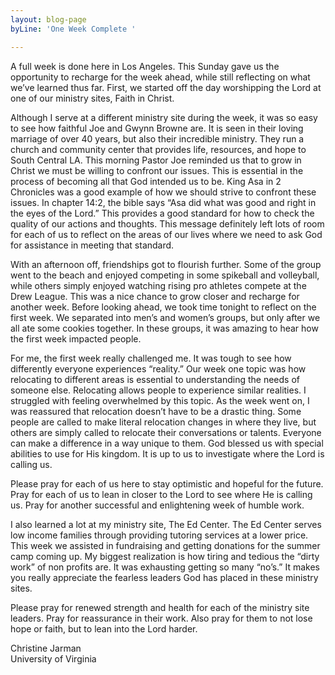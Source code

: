 ```yaml
---
layout: blog-page
byLine: 'One Week Complete '

---
```

A full week is done here in Los Angeles. This Sunday gave us the opportunity to recharge for the week ahead, while still reflecting on what we’ve learned thus far. First, we started off the day worshipping the Lord at one of our ministry sites, Faith in Christ.   
  
Although I serve at a different ministry site during the week, it was so easy to see how faithful Joe and Gwynn Browne are. It is seen in their loving marriage of over 40 years, but also their incredible ministry. They run a church and community center that provides life, resources, and hope to South Central LA. This morning Pastor Joe reminded us that to grow in Christ we must be willing to confront our issues. This is essential in the process of becoming all that God intended us to be. King Asa in 2 Chronicles was a good example of how we should strive to confront these issues. In chapter 14:2, the bible says “Asa did what was good and right in the eyes of the Lord.” This provides a good standard for how to check the quality of our actions and thoughts. This message definitely left lots of room for each of us to reflect on the areas of our lives where we need to ask God for assistance in meeting that standard.   
  
With an afternoon off, friendships got to flourish further. Some of the group went to the beach and enjoyed competing in some spikeball and volleyball, while others simply enjoyed watching rising pro athletes compete at the Drew League. This was a nice chance to grow closer and recharge for another week. Before looking ahead, we took time tonight to reflect on the first week. We separated into men’s and women’s groups, but only after we all ate some cookies together. In these groups, it was amazing to hear how the first week impacted people.   
  
For me, the first week really challenged me. It was tough to see how differently everyone experiences “reality.” Our week one topic was how relocating to different areas is essential to understanding the needs of someone else. Relocating allows people to experience similar realities. I struggled with feeling overwhelmed by this topic. As the week went on, I was reassured that relocation doesn’t have to be a drastic thing. Some people are called to make literal relocation changes in where they live, but others are simply called to relocate their conversations or talents. Everyone can make a difference in a way unique to them. God blessed us with special abilities to use for His kingdom. It is up to us to investigate where the Lord is calling us.   
  
Please pray for each of us here to stay optimistic and hopeful for the future. Pray for each of us to lean in closer to the Lord to see where He is calling us. Pray for another successful and enlightening week of humble work.   
  
I also learned a lot at my ministry site, The Ed Center. The Ed Center serves low income families through providing tutoring services at a lower price. This week we assisted in fundraising and getting donations for the summer camp coming up. My biggest realization is how tiring and tedious the “dirty work” of non profits are. It was exhausting getting so many “no’s.” It makes you really appreciate the fearless leaders God has placed in these ministry sites.   
  
Please pray for renewed strength and health for each of the ministry site leaders. Pray for reassurance in their work. Also pray for them to not lose hope or faith, but to lean into the Lord harder.   
  
Christine Jarman   
University of Virginia